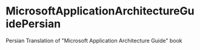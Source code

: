 # MicrosoftApplicationArchitectureGuidePersian
Persian Translation of "Microsoft Application Architecture Guide" book
